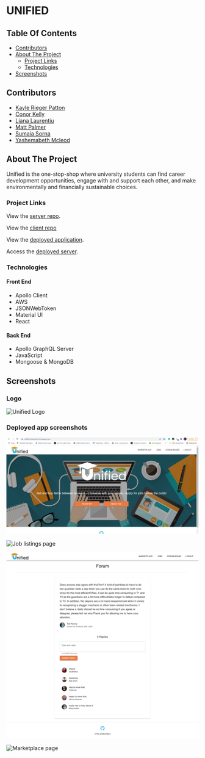# UNIFIED

## Table Of Contents

- [Contributors](#contributors)
- [About The Project](#about-the-project)
  - [Project Links](#project-links)
  - [Technologies](#technologies)
- [Screenshots](#screenshots)

## Contributors

- [Kayle Rieger Patton](https://github.com/kayleriegerpatton)
- [Conor Kelly](https://github.com/conorjkelly96)
- [Liana Laurentiu](https://github.com/lianavaleria15)
- [Matt Palmer](https://github.com/tigerbath)
- [Sumaia Sorna](https://github.com/SumaiaSorna)
- [Yashemabeth Mcleod](https://github.com/Yashemabeth)

## About The Project

Unified is the one-stop-shop where university students can find career development opportunities, engage with and support each other, and make environmentally and financially sustainable choices.

### Project Links

View the [server repo](https://github.com/conorjkelly96/unified-server).

View the [client repo](https://github.com/conorjkelly96/unified-client)

View the [deployed application](https://unified-education.herokuapp.com/).

Access the [deployed server](https://desolate-eyrie-52631.herokuapp.com/).

### Technologies

#### Front End

- Apollo Client
- AWS
- JSONWebToken
- Material UI
- React

#### Back End

- Apollo GraphQL Server
- JavaScript
- Mongoose & MongoDB

## Screenshots

### Logo

![Unified Logo](public/images/unifiedlogo.png)

### Deployed app screenshots

![Landing page](public/images/landing-page.png)

![Job listings page](public/images/jobs-page.png)

![Forum post page](public/images/forum-post-page.png)

![Marketplace page](public/images/market-place.png)

